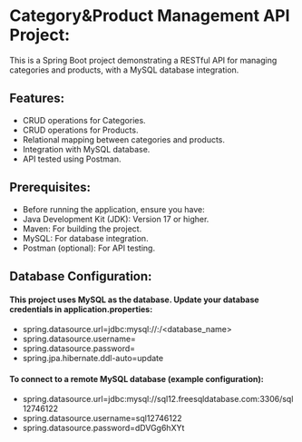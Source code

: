 # Category&Product Management API Project:

This is a Spring Boot project demonstrating a RESTful API for managing categories and products, with a MySQL database integration.

## Features:
- CRUD operations for Categories.
- CRUD operations for Products.
- Relational mapping between categories and products.
- Integration with MySQL database.
- API tested using Postman.

## Prerequisites:
- Before running the application, ensure you have:
- Java Development Kit (JDK): Version 17 or higher.
- Maven: For building the project.
- MySQL: For database integration.
- Postman (optional): For API testing.


## Database Configuration:
#### This project uses MySQL as the database. Update your database credentials in application.properties:
- spring.datasource.url=jdbc:mysql://<host>:<port>/<database_name>
- spring.datasource.username=<username>
- spring.datasource.password=<password>
- spring.jpa.hibernate.ddl-auto=update

#### To connect to a remote MySQL database (example configuration):
- spring.datasource.url=jdbc:mysql://sql12.freesqldatabase.com:3306/sql12746122
- spring.datasource.username=sql12746122
- spring.datasource.password=dDVGg6hXYt
